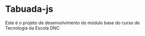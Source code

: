 # Tabuada-js
Este é o projeto de desenvolvimento do módulo base do curso de Tecnologia da Escola DNC
